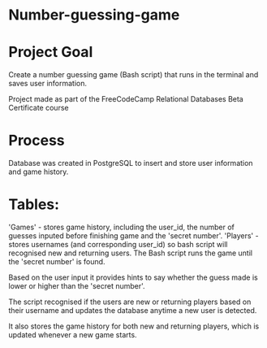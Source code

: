 # Number-guessing-game
# Project Goal
Create a number guessing game (Bash script) that runs in the terminal and saves user information.

Project made as part of the FreeCodeCamp Relational Databases Beta Certificate course

# Process
Database was created in PostgreSQL to insert and store user information and game history.

# Tables:

'Games' - stores game history, including the user_id, the number of guesses inputed before finishing game and the 'secret number'.
'Players' - stores usernames (and corresponding user_id) so bash script will recognised new and returning users.
The Bash script runs the game until the 'secret number' is found.

Based on the user input it provides hints to say whether the guess made is lower or higher than the 'secret number'.

The script recognised if the users are new or returning players based on their username and updates the database anytime a new user is detected.

It also stores the game history for both new and returning players, which is updated whenever a new game starts.
